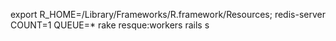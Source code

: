 export R_HOME=/Library/Frameworks/R.framework/Resources;
redis-server
COUNT=1 QUEUE=* rake resque:workers
rails s

